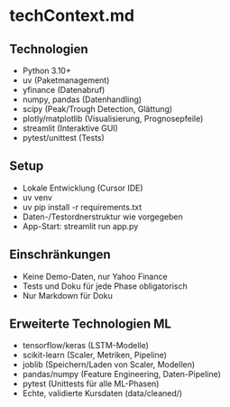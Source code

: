 # techContext.md 

## Technologien
- Python 3.10+
- uv (Paketmanagement)
- yfinance (Datenabruf)
- numpy, pandas (Datenhandling)
- scipy (Peak/Trough Detection, Glättung)
- plotly/matplotlib (Visualisierung, Prognosepfeile)
- streamlit (Interaktive GUI)
- pytest/unittest (Tests)

## Setup
- Lokale Entwicklung (Cursor IDE)
- uv venv
- uv pip install -r requirements.txt
- Daten-/Testordnerstruktur wie vorgegeben
- App-Start: streamlit run app.py

## Einschränkungen
- Keine Demo-Daten, nur Yahoo Finance
- Tests und Doku für jede Phase obligatorisch
- Nur Markdown für Doku


## Erweiterte Technologien ML

- tensorflow/keras (LSTM-Modelle)
- scikit-learn (Scaler, Metriken, Pipeline)
- joblib (Speichern/Laden von Scaler, Modellen)
- pandas/numpy (Feature Engineering, Daten-Pipeline)
- pytest (Unittests für alle ML-Phasen)
- Echte, validierte Kursdaten (data/cleaned/)
